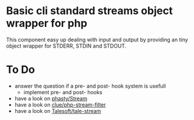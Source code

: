# Basic cli standard streams object wrapper for php

This component easy up dealing with input and output by providing an tiny object wrapper for STDERR, STDIN and STDOUT.

# To Do

* answer the question if a pre- and post- hook system is usefull
    * implement pre- and post- hooks
* have a look on [phasty/Stream](https://github.com/phasty/Stream)
* have a look on [clue/php-stream-filter](https://github.com/clue/php-stream-filter)
* have a look on [Talesoft/tale-stream](https://github.com/Talesoft/tale-stream)
